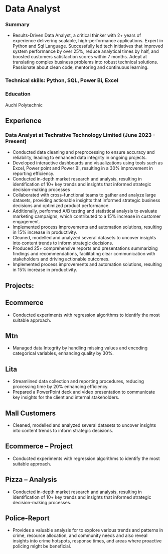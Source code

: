 # Data Analyst

### Summary

- Results-Driven Data Analyst, a critical thinker with 2+ years of experience delivering scalable, high-performance applications. Expert in Python and Sql Language. Successfully led tech initiatives that improved system performance by over 25%, reduce analytical times by half, and boosted customers satisfaction scores within 7 months. Adept at translating complex business problems into robust technical solutions. Passionate about clean code, mentoring and continuous learning.

### Technical skills: Python, SQL, Power Bi, Excel

### Education
Auchi Polytechnic

## Experience
### Data Analyst at Techrative Technology Limited			(June 2023  - Present)
-	Conducted data cleaning and preprocessing to ensure accuracy and reliability, leading to enhanced data integrity in ongoing projects.
-	Developed interactive dashboards and visualizations using tools such as Excel, Power point and Power BI, resulting in a 30% improvement in reporting efficiency.
-	Conducted in-depth market research and analysis, resulting in identification of 10+ key trends and insights that informed strategic decision-making processes
-	Collaborated with cross-functional teams to gather and analyze large datasets, providing actionable insights that informed strategic business decisions and  optimized product performance.
-	Additionally, performed A/B testing and statistical analysis to evaluate marketing campaigns, which contributed to a 15% increase in customer engagement.
-	Implemented process improvements and automation solutions, resulting in 15% increase in productivity.
-	Cleaned, modelled and analyzed several datasets to uncover insights into content trends to inform strategic decisions.
-	Produced 25+ comprehensive reports and presentations summarizing findings and recommendations, facilitating clear communication with stakeholders and driving actionable outcomes.
-	Implemented process improvements and automation solutions, resulting in 15%  increase in productivity.

## Projects:

## Ecommerce
-	Conducted experiments with regression algorithms to identify the most suitable approach.
## Mtn
-	Managed data Integrity by handling missing values and encoding categorical variables, enhancing quality by 30%.
## Lita
-	Streamlined data collection and reporting procedures, reducing processing time  by  20% enhancing efficiency.
-	Prepared a PowerPoint deck and video presentation to communicate key insights for the client and internal stakeholders.
## Mall Customers
-	Cleaned, modelled and analyzed several datasets to uncover insights into content trends to inform strategic decisions.
## Ecommerce – Project
-	Conducted experiments with regression algorithms to identify the most suitable approach.
## Pizza – Analysis
-	Conducted in-depth market research and analysis, resulting in identification of 10+ key trends and insights that informed strategic decision-making processes.
## Police-Report
-	Provides a valuable analysis for to explore various trends and patterns in crime, resource allocation, and community needs and also reveal insights into crime hotspots, response times, and areas where proactive policing might be beneficial.
